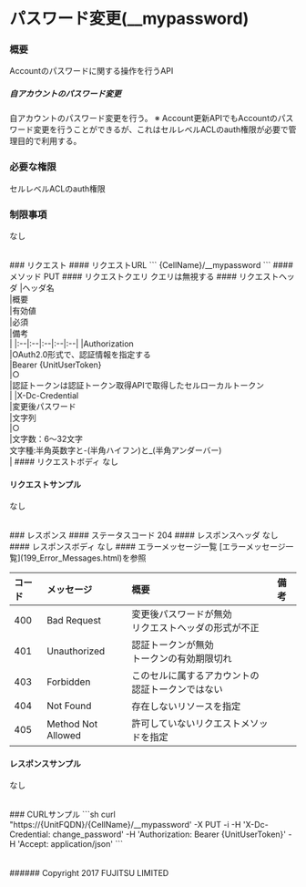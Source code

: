 # パスワード変更(\__mypassword)
### 概要
Accountのパスワードに関する操作を行うAPI
##### 自アカウントのパスワード変更
自アカウントのパスワード変更を行う。
※ Account更新APIでもAccountのパスワード変更を行うことができるが、これはセルレベルACLのauth権限が必要で管理目的で利用する。

### 必要な権限
セルレベルACLのauth権限
### 制限事項
なし

<br>
### リクエスト
#### リクエストURL
```
{CellName}/__mypassword
```
#### メソッド
PUT
#### リクエストクエリ
クエリは無視する
#### リクエストヘッダ
|ヘッダ名<br>|概要<br>|有効値<br>|必須<br>|備考<br>|
|:--|:--|:--|:--|:--|
|Authorization<br>|OAuth2.0形式で、認証情報を指定する<br>|Bearer {UnitUserToken}<br>|○<br>|認証トークンは認証トークン取得APIで取得したセルローカルトークン<br>|
|X-Dc-Credential<br>|変更後パスワード<br>|文字列<br>|○<br>|文字数：6&#65374;32文字<br>文字種:半角英数字と-(半角ハイフン)と_(半角アンダーバー)<br>|
#### リクエストボディ
なし

#### リクエストサンプル
なし

<br>
### レスポンス
#### ステータスコード
204
#### レスポンスヘッダ
なし
#### レスポンスボディ
なし
#### エラーメッセージ一覧
[エラーメッセージ一覧](199_Error_Messages.html)を参照

|コード<br>|メッセージ<br>|概要<br>|備考<br>|
|:--|:--|:--|:--|
|400<br>|Bad Request<br>|変更後パスワードが無効<br>リクエストヘッダの形式が不正<br>|<br>|
|401<br>|Unauthorized<br>|認証トークンが無効<br>トークンの有効期限切れ<br>|<br>|
|403<br>|Forbidden<br>|このセルに属するアカウントの認証トークンではない<br>|<br>|
|404<br>|Not Found<br>|存在しないリソースを指定<br>|<br>|
|405<br>|Method Not Allowed<br>|許可していないリクエストメソッドを指定<br>|<br>|
#### レスポンスサンプル
なし

<br>
### CURLサンプル
```sh
curl "https://{UnitFQDN}/{CellName}/__mypassword' -X PUT -i -H 'X-Dc-Credential: change_password' -H 'Authorization: Bearer {UnitUserToken}' -H 'Accept: application/json'
```
<br>
<br>
<br>
###### Copyright 2017    FUJITSU LIMITED
